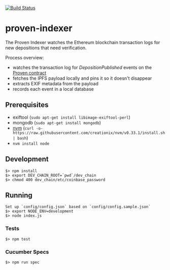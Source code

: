 [![Build Status](https://travis-ci.org/proven-systems/proven-indexer.svg?branch=master)](https://travis-ci.org/proven-systems/proven-indexer)

# proven-indexer

The Proven Indexer watches the Ethereum blockchain transaction logs for new depositions that need verification.

Process overview:
* watches the transaction log for *DepositionPublished* events on the [Proven contract](https://github.com/proven-systems/proven-eth/blob/master/contracts/Proven.sol#L18)
* fetches the IPFS payload locally and pins it so it doesn't disappear
* extracts EXIF metadata from the payload
* records each event in a local database

## Prerequisites

* exiftool (`sudo apt-get install libimage-exiftool-perl`)
* mongodb (`sudo apt-get install mongodb`)
* [nvm](https://github.com/creationix/nvm) (`curl -o- https://raw.githubusercontent.com/creationix/nvm/v0.33.1/install.sh | bash`)
* `nvm install node`


## Development

    $> npm install
    $> export DEV_CHAIN_ROOT=`pwd`/dev_chain
    $> chmod 400 dev_chain/etc/coinbase_password

## Running

    Set up `config/config.json` based on `config/config.sample.json`
    $> export NODE_ENV=development
    $> node index.js

### Tests

    $> npm test

### Cucumber Specs

    $> npm run spec
